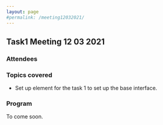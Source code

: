 ```yaml
---
layout: page
#permalink: /meeting12032021/
---
```


## Task1 Meeting 12 03 2021

### Attendees

### Topics covered
- Set up element for the task 1 to set up the base interface.

### Program
To come soon. 

